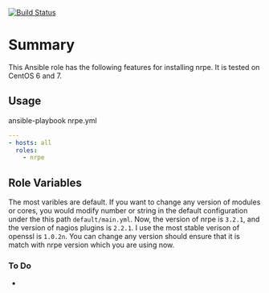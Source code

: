 [![Build Status](https://travis-ci.org/ChinChihFeng/nginx.svg?branch=master)](https://travis-ci.org/ChinChihFeng/nginx)

# Summary

This Ansible role has the following features for installing nrpe. It is tested on CentOS 6 and 7.

## Usage

ansible-playbook nrpe.yml

```yaml
---
- hosts: all
  roles:
    - nrpe
```

## Role Variables
The most varibles are default. If you want to change any version of modules or cores, you would modify number or string in the default configuration under the this path `default/main.yml`. Now, the version of nrpe is `3.2.1`, and the version of nagios plugins is `2.2.1`. I use the most stable verison of openssl is `1.0.2n`. You can change any version should ensure that it is match with nrpe version which you are using now. 


### To Do
 -

